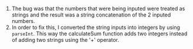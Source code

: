 1. The bug was that the numbers that were being inputed were treated as strings and the result was a string concatenation of the 2 inputed numbers. 
2. In order to fix this, I converted the string inputs into integers by using `parseInt`. This way the calculateSum function adds two integers instead of adding two strings using the '+' operator. 